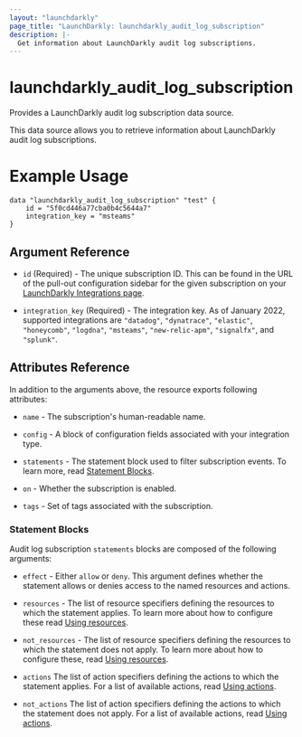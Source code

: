 ```yaml
---
layout: "launchdarkly"
page_title: "LaunchDarkly: launchdarkly_audit_log_subscription"
description: |-
  Get information about LaunchDarkly audit log subscriptions.
---
```


# launchdarkly_audit_log_subscription

Provides a LaunchDarkly audit log subscription data source.

This data source allows you to retrieve information about LaunchDarkly audit log subscriptions.

# Example Usage

```hcl
data "launchdarkly_audit_log_subscription" "test" {
	id = "5f0cd446a77cba0b4c5644a7"
	integration_key = "msteams"
}
```

## Argument Reference

- `id` (Required) - The unique subscription ID. This can be found in the URL of the pull-out configuration sidebar for the given subscription on your [LaunchDarkly Integrations page](https://app.launchdarkly.com/default/integrations).

- `integration_key` (Required) - The integration key. As of January 2022, supported integrations are `"datadog"`, `"dynatrace"`, `"elastic"`, `"honeycomb"`, `"logdna"`, `"msteams"`, `"new-relic-apm"`, `"signalfx"`, and `"splunk"`.

## Attributes Reference

In addition to the arguments above, the resource exports following attributes:

- `name` - The subscription's human-readable name.

- `config` - A block of configuration fields associated with your integration type.

- `statements` - The statement block used to filter subscription events. To learn more, read [Statement Blocks](#statement-blocks).

- `on` - Whether the subscription is enabled.

- `tags` - Set of tags associated with the subscription.

### Statement Blocks

Audit log subscription `statements` blocks are composed of the following arguments:

- `effect` - Either `allow` or `deny`. This argument defines whether the statement allows or denies access to the named resources and actions.

- `resources` - The list of resource specifiers defining the resources to which the statement applies. To learn more about how to configure these read [Using resources](https://docs.launchdarkly.com/home/members/role-resources).

- `not_resources` - The list of resource specifiers defining the resources to which the statement does not apply. To learn more about how to configure these, read [Using resources](https://docs.launchdarkly.com/home/members/role-resources).

- `actions` The list of action specifiers defining the actions to which the statement applies. For a list of available actions, read [Using actions](https://docs.launchdarkly.com/home/members/role-actions).

- `not_actions` The list of action specifiers defining the actions to which the statement does not apply. For a list of available actions, read [Using actions](https://docs.launchdarkly.com/home/members/role-actions).
